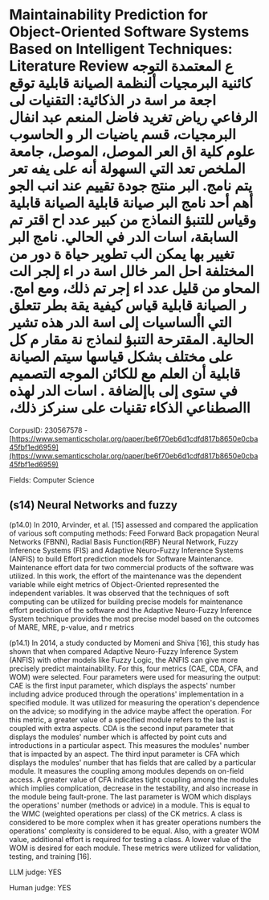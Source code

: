 # Maintainability Prediction for Object-Oriented Software Systems Based on Intelligent Techniques: Literature Review ‫ع‬ ‫المعتمدة‬ ‫التوجه‬ ‫كائنية‬ ‫البرمجيات‬ ‫ألنظمة‬ ‫الصيانة‬ ‫قابلية‬ ‫توقع‬ ‫اجعة‬ ‫مر‬ ‫اسة‬ ‫در‬ ‫الذكائية:‬ ‫التقنيات‬ ‫لى‬ ‫الرفاعي‬ ‫رياض‬ ‫تغريد‬ ‫فاضل‬ ‫المنعم‬ ‫عبد‬ ‫انفال‬ ‫البرمجيات،‬ ‫قسم‬ ‫ياضيات‬ ‫الر‬ ‫و‬ ‫الحاسوب‬ ‫علوم‬ ‫كلية‬ ‫اق‬ ‫العر‬ ‫الموصل،‬ ‫الموصل،‬ ‫جامعة‬ ‫الملخص‬ ‫تعد‬ ‫التي‬ ‫السهولة‬ ‫أنه‬ ‫على‬ ‫يفه‬ ‫تعر‬ ‫يتم‬ ‫نامج.‬ ‫البر‬ ‫منتج‬ ‫جودة‬ ‫تقييم‬ ‫عند‬ ‫انب‬ ‫الجو‬ ‫أهم‬ ‫أحد‬ ‫نامج‬ ‫البر‬ ‫صيانة‬ ‫قابلية‬ ‫الصيانة‬ ‫قابلية‬ ‫وقياس‬ ‫للتنبؤ‬ ‫النماذج‬ ‫من‬ ‫كبير‬ ‫عدد‬ ‫اح‬ ‫اقتر‬ ‫تم‬ ‫السابقة،‬ ‫اسات‬ ‫الدر‬ ‫في‬ ‫الحالي.‬ ‫نامج‬ ‫البر‬ ‫تغيير‬ ‫بها‬ ‫يمكن‬ ‫الب‬ ‫تطوير‬ ‫حياة‬ ‫ة‬ ‫دور‬ ‫من‬ ‫المختلفة‬ ‫احل‬ ‫المر‬ ‫خالل‬ ‫اسة‬ ‫در‬ ‫اء‬ ‫إلجر‬ ‫الت‬ ‫المحاو‬ ‫من‬ ‫قليل‬ ‫عدد‬ ‫اء‬ ‫إجر‬ ‫تم‬ ‫ذلك،‬ ‫ومع‬ ‫امج.‬ ‫ر‬ ‫الصيانة‬ ‫قابلية‬ ‫قياس‬ ‫كيفية‬ ‫يقة‬ ‫بطر‬ ‫تتعلق‬ ‫التي‬ ‫األساسيات‬ ‫إلى‬ ‫اسة‬ ‫الدر‬ ‫هذه‬ ‫تشير‬ ‫الحالية.‬ ‫المقترحة‬ ‫التنبؤ‬ ‫لنماذج‬ ‫نة‬ ‫مقار‬ ‫م‬ ‫كل‬ ‫على‬ ‫مختلف‬ ‫بشكل‬ ‫قياسها‬ ‫سيتم‬ ‫الصيانة‬ ‫قابلية‬ ‫أن‬ ‫العلم‬ ‫مع‬ ‫للكائن‬ ‫الموجه‬ ‫التصميم‬ ‫في‬ ‫ستوى‬ ‫إلى‬ ‫باإلضافة‬ . ‫اسات‬ ‫الدر‬ ‫لهذه‬ ‫االصطناعي‬ ‫الذكاء‬ ‫تقنيات‬ ‫على‬ ‫سنركز‬ ‫ذلك،‬

CorpusID: 230567578 - [https://www.semanticscholar.org/paper/be6f70eb6d1cdfd817b8650e0cba45fbf1ed6959](https://www.semanticscholar.org/paper/be6f70eb6d1cdfd817b8650e0cba45fbf1ed6959)

Fields: Computer Science

## (s14) Neural Networks and fuzzy
(p14.0) In 2010, Arvinder, et al. [15] assessed and compared the application of various soft computing methods: Feed Forward Back propagation Neural Networks (FBNN), Radial Basis Function(RBF) Neural Network, Fuzzy Inference Systems (FIS) and Adaptive Neuro-Fuzzy Inference Systems (ANFIS) to build Effort prediction models for Software Maintenance. Maintenance effort data for two commercial products of the software was utilized. In this work, the effort of the maintenance was the dependent variable while eight metrics of Object-Oriented represented the independent variables. It was observed that the techniques of soft computing can be utilized for building precise models for maintenance effort prediction of the software and the Adaptive Neuro-Fuzzy Inference System technique provides the most precise model based on the outcomes of MARE, MRE, p-value, and r metrics

(p14.1) In 2014, a study conducted by Momeni and Shiva [16], this study has shown that when compared Adaptive Neuro-Fuzzy Inference System (ANFIS) with other models like Fuzzy Logic, the ANFIS can give more precisely predict maintainability. For this, four metrics (CAE, CDA, CFA, and WOM) were selected. Four parameters were used for measuring the output: CAE is the first input parameter, which displays the aspects' number including advice produced through the operations' implementation in a specified module. It was utilized for measuring the operation's dependence on the advice; so modifying in the advice maybe affect the operation. For this metric, a greater value of a specified module refers to the last is coupled with extra aspects. CDA is the second input parameter that displays the modules' number which is affected by point cuts and introductions in a particular aspect. This measures the modules' number that is impacted by an aspect. The third input parameter is CFA which displays the modules' number that has fields that are called by a particular module. It measures the coupling among modules depends on on-field access. A greater value of CFA indicates tight coupling among the modules which implies complication, decrease in the testability, and also increase in the module being fault-prone. The last parameter is WOM which displays the operations' number (methods or advice) in a module. This is equal to the WMC (weighted operations per class) of the CK metrics. A class is considered to be more complex when it has greater operations numbers the operations' complexity is considered to be equal. Also, with a greater WOM value, additional effort is required for testing a class. A lower value of the WOM is desired for each module. These metrics were utilized for validation, testing, and training [16].

LLM judge: YES

Human judge: YES